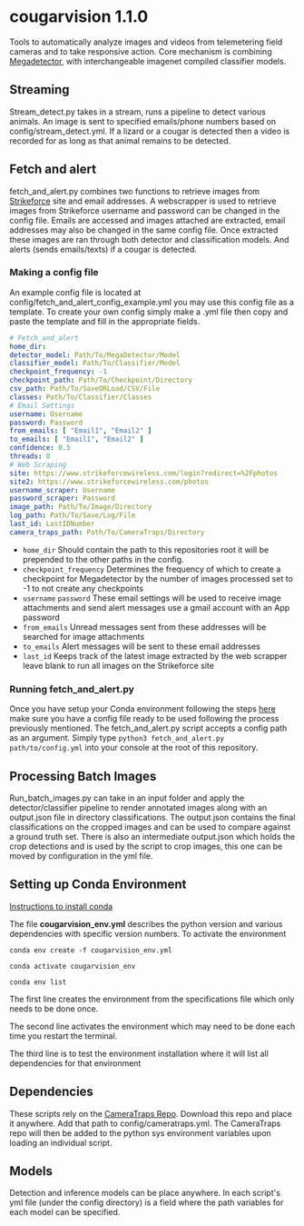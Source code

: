 # cougarvision 1.1.0

Tools to automatically analyze images and videos from telemetering field cameras and to take responsive action. Core
mechanism is combining [Megadetector](https://github.com/microsoft/CameraTraps), with interchangeable imagenet compiled
classifier models.

## Streaming

Stream_detect.py takes in a stream, runs a pipeline to detect various animals. An image is sent to specified
emails/phone numbers based on config/stream_detect.yml.
If a lizard or a cougar is detected then a video is recorded for as long as that animal remains to be detected.

## Fetch and alert

fetch_and_alert.py combines two functions to retrieve images from [Strikeforce](https://www.strikeforcewireless.com)
site and email addresses. A webscrapper is used to retrieve images from Strikeforce username and password can be changed
in the config file. Emails are accessed and images attached are extracted, email addresses may also be changed in the
same config file. Once extracted these images
are ran through both detector and classification models. And alerts (sends emails/texts) if a cougar is detected.

### Making a config file

An example config file is located at config/fetch_and_alert_config_example.yml you may use this config file as a
template. To create your own config simply make a .yml file then copy and paste the template and fill in the appropriate
fields.

```yaml
# Fetch_and_alert
home_dir:
detector_model: Path/To/MegaDetector/Model
classifier_model: Path/To/Classifier/Model
checkpoint_frequency: -1
checkpoint_path: Path/To/Checkpoint/Directory
csv_path: Path/To/SaveORLoad/CSV/File
classes: Path/To/Classifier/Classes
# Email Settings
username: Username
password: Password
from_emails: [ "Email1", "Email2" ]
to_emails: [ "Email1", "Email2" ]
confidence: 0.5
threads: 8
# Web Scraping
site: https://www.strikeforcewireless.com/login?redirect=%2Fphotos
site2: https://www.strikeforcewireless.com/photos
username_scraper: Username
password_scraper: Password
image_path: Path/To/Image/Directory
log_path: Path/To/Save/Log/File
last_id: LastIDNumber
camera_traps_path: Path/To/CameraTraps/Directory
```

- `home_dir` Should contain the path to this repositories root it will be prepended to the other paths in the config.
- `checkpoint_frequency` Determines the frequency of which to create a checkpoint for Megadetector by the number of
  images processed set to -1 to not create any checkpoints
- `username` `password` These email settings will be used to receive image attachments and send alert messages use a 
  gmail account with an App password
- `from_emails` Unread messages sent from these addresses will be searched for image attachments
- `to_emails` Alert messages will be sent to these email addresses
- `last_id` Keeps track of the latest image extracted by the web scrapper leave blank to run all images on the 
  Strikeforce site

### Running fetch_and_alert.py
Once you have setup your Conda environment following the steps [here](#setting-up-conda-environment) make sure you have
a config file ready to be used following the process previously mentioned. The fetch_and_alert.py script accepts a
config path as an argument. Simply type `python3 fetch_and_alert.py path/to/config.yml` into your console at the root
of this repository.

## Processing Batch Images
Run_batch_images.py can take in an input folder and apply the detector/classifier pipeline to render annotated images
along with an output.json file in directory classifications. The output.json contains the final classifications on the
cropped images and can be used to compare against a ground truth set. There is also an intermediate output.json which
holds the crop detections and is used by the script to crop images, this one can be moved by configuration in the yml
file.

## Setting up Conda Environment

[Instructions to install conda](https://conda.io/projects/conda/en/latest/user-guide/install/index.html)

The file **cougarvision_env.yml** describes the python version and various dependencies with specific version numbers.
To activate the environment

```
conda env create -f cougarvision_env.yml

conda activate cougarvision_env

conda env list

```

The first line creates the environment from the specifications file which only needs to be done once.

The second line activates the environment which may need to be done each time you restart the terminal.

The third line is to test the environment installation where it will list all dependencies for that environment

## Dependencies

These scripts rely on the [CameraTraps Repo](https://github.com/microsoft/CameraTraps). Download this repo and place it
anywhere. Add that path to config/cameratraps.yml. The CameraTraps repo will then be added to the python sys environment
variables upon loading an individual script.

## Models

Detection and inference models can be place anywhere. In each script's yml file (under the config directory) is a field
where the path variables for each model can be specified.


